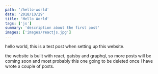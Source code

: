 ```yaml
---
path: '/hello-world'
date: '2018/10/29'
title: 'Hello World'
tags: ['js']
summary: 'description about the first post'
images: ['images/reactjs.jpg']
---
```


hello world,
this is a test post when setting up this website.

the website is built with react, gatsby and graphql, so more posts will be coming soon and most probably this one going to be deleted once I have wrote a couple of posts.
